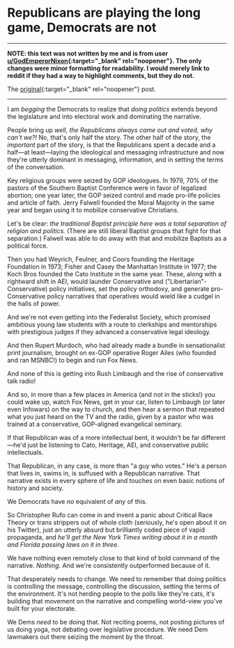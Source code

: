 # Republicans are playing the long game, Democrats are not

-------------------------------------------------------------------------------

**NOTE: this text was not written by me and is from user
[u/GodEmperorNixon](https://old.reddit.com/user/GodEmperorNixon){:target="_blank"
rel="noopener"}. The only changes were minor formatting for
readability.  I would merely link to reddit if they had a way to
highlight comments, but they do not.**

The
[original](https://old.reddit.com/r/politics/comments/vm7el9/pelosi_signals_votes_to_codify_key_scotus_rulings/ie0n3ky/){:target="_blank"
rel="noopener"} post.

-------------------------------------------------------------------------------

I am *begging* the Democrats to realize that _doing politics_ extends beyond the legislature and into electoral work and dominating the narrative.

People bring up _well, the Republicans always came out and voted, why can't we?!_ No, that's only half the story. The other half of the story, the *important* part of the story, is that the Republicans spent a decade and a half—at least—laying the ideological and messaging infrastructure and now they're utterly dominant in messaging, information, and in setting the terms of the conversation.

Key religious groups were seized by GOP ideologues. In 1979, 70% of the pastors of the Southern Baptist Conference were in favor of legalized abortion; one year later, the GOP seized control and made pro-life policies and article of faith. Jerry Falwell founded the Moral Majority in the same year and began using it to mobilize conservative Christians. 

Let's be clear: *the traditional Baptist principle here was a total separation of religion and politics.* (There are still liberal Baptist groups that fight for that separation.) Falwell was able to do away with that and mobilize Baptists as a political force.

Then you had Weyrich, Feulner, and Coors founding the Heritage Foundation in 1973; Fisher and Casey the Manhattan Institute in 1977; the Koch Bros founded the Cato Institute in the same year. These, along with a rightward shift in AEI, would launder Conservative and ("Libertarian"-Conservative) policy initiatives, set the policy orthodoxy, and generate pro-Conservative policy narratives that operatives would wield like a cudgel in the halls of power.

And we're not even getting into the Federalist Society, which promised ambitious young law students with a route to clerkships and mentorships with prestigious judges if they advanced a conservative legal ideology.

And then Rupert Murdoch, who had already made a bundle in sensationalist print journalism, brought on ex-GOP operative Roger Ailes (who founded and ran MSNBC!) to begin and run Fox News.

And none of this is getting into Rush Limbaugh and the rise of conservative talk radio! 

And so, in more than a few places in America (and not in the sticks!) you could wake up, watch Fox News, get in your car, listen to Limbaugh (or later even Infowars) on the way to church, and then hear a sermon that repeated what you just heard on the TV and the radio, given by a pastor who was trained at a conservative, GOP-aligned evangelical seminary. 

If that Republican was of a more intellectual bent, it wouldn't be far different —he'd just be listening to Cato, Heritage, AEI, and conservative public intellectuals.

That Republican, in any case, is more than "a guy who votes." He's a person that lives in, swims in, is suffused with a Republican narrative. That narrative exists in every sphere of life and touches on even basic notions of history and society. 

We Democrats have *no* equivalent of *any* of this.

So Christopher Rufo can come in and invent a panic about Critical Race Theory or trans strippers out of whole cloth (seriously, he's open about it on his Twitter), just an utterly absurd but brilliantly coded piece of vapid propaganda, and *he'll get the New York Times writing about it in a month and Florida passing laws on it in three.* 

We have nothing even remotely close to that kind of bold command of the narrative. *Nothing.* And we're consistently outperformed because of it. 

That desperately needs to change. We need to remember that doing politics is controlling the message, controlling the discussion, setting the terms of the environment. It's not herding people to the polls like they're cats, it's building that movement on the narrative and compelling world-view you've built for your electorate.

We Dems *need* to be doing that. Not reciting poems, not posting pictures of us doing yoga, not debating over legislative procedure. We need Dem lawmakers out there seizing the moment by the throat.

